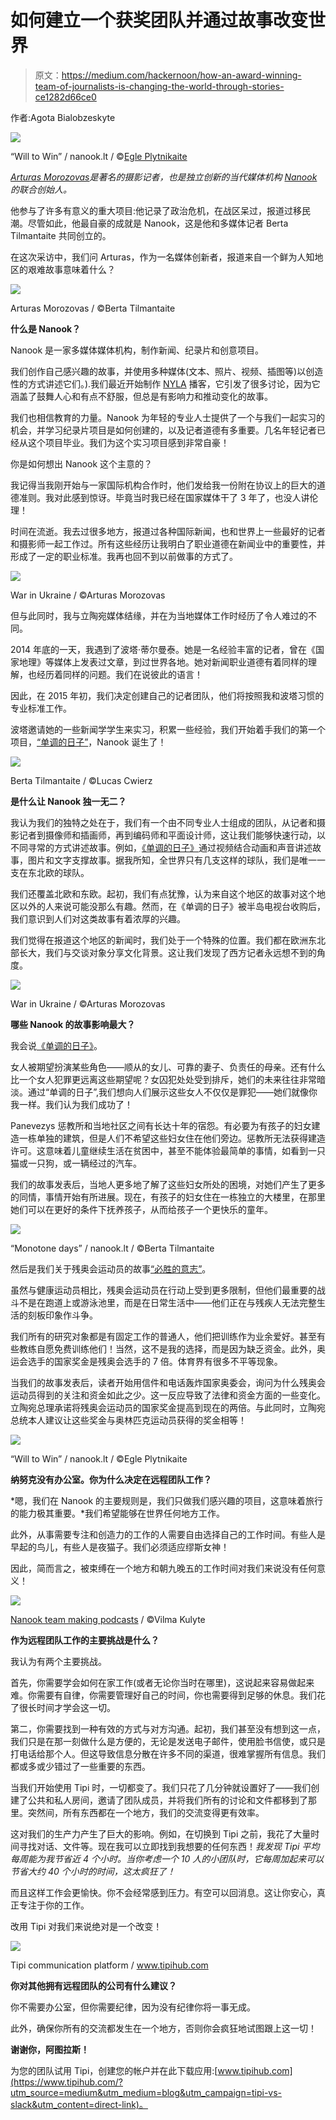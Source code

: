 # 如何建立一个获奖团队并通过故事改变世界

> 原文：<https://medium.com/hackernoon/how-an-award-winning-team-of-journalists-is-changing-the-world-through-stories-ce1282d66ce0>

作者:Agota Bialobzeskyte

![](img/4d1d1387974345fa67a97f348e24dcc8.png)

“Will to Win” / nanook.lt / ©[Egle Plytnikaite](http://egle.plytnikaite.com)

[*Arturas Morozovas*](http://www.artmor.lt)*是著名的摄影记者，也是独立创新的当代媒体机构* [*Nanook*](https://nanook.lt/en/home/) *的联合创始人。*

他参与了许多有意义的重大项目:他记录了政治危机，在战区呆过，报道过移民潮。尽管如此，他最自豪的成就是 Nanook，这是他和多媒体记者 Berta Tilmantaite 共同创立的。

在这次采访中，我们问 Arturas，作为一名媒体创新者，报道来自一个鲜为人知地区的艰难故事意味着什么？

![](img/5d760fa65bd7367f7f02819350a0ea73.png)

Arturas Morozovas / ©Berta Tilmantaite

**什么是 Nanook？**

Nanook 是一家多媒体媒体机构，制作新闻、纪录片和创意项目。

我们创作自己感兴趣的故事，并使用多种媒体(文本、照片、视频、插图等)以创造性的方式讲述它们。).我们最近开始制作 [NYLA](http://www.nyla.lt) 播客，它引发了很多讨论，因为它涵盖了鼓舞人心和有点不舒服，但总是有影响力和推动变化的故事。

我们也相信教育的力量。Nanook 为年轻的专业人士提供了一个与我们一起实习的机会，并学习纪录片项目是如何创建的，以及记者道德有多重要。几名年轻记者已经从这个项目毕业。我们为这个实习项目感到非常自豪！

你是如何想出 Nanook 这个主意的？

我记得当我刚开始与一家国际机构合作时，他们发给我一份附在协议上的巨大的道德准则。我对此感到惊讶。毕竟当时我已经在国家媒体干了 3 年了，也没人讲伦理！

时间在流逝。我去过很多地方，报道过各种国际新闻，也和世界上一些最好的记者和摄影师一起工作过。所有这些经历让我明白了职业道德在新闻业中的重要性，并形成了一定的职业标准。我再也回不到以前做事的方式了。

![](img/cc8184a941e2e43f6b1e5b19b07e8de6.png)

War in Ukraine / ©Arturas Morozovas

但与此同时，我与立陶宛媒体结缘，并在为当地媒体工作时经历了令人难过的不同。

2014 年底的一天，我遇到了波塔·蒂尔曼泰。她是一名经验丰富的记者，曾在《国家地理》等媒体上发表过文章，到过世界各地。她对新闻职业道德有着同样的理解，也经历着同样的问题。我们在说彼此的语言！

因此，在 2015 年初，我们决定创建自己的记者团队，他们将按照我和波塔习惯的专业标准工作。

波塔邀请她的一些新闻学学生来实习，积累一些经验，我们开始着手我们的第一个项目，[“单调的日子”](https://nanook.lt/en/monotone-days/)，Nanook 诞生了！

![](img/e83f621dee7e0a1eb25d5b1f1bb9550e.png)

Berta Tilmantaite / ©Lucas Cwierz

**是什么让 Nanook 独一无二？**

我认为我们的独特之处在于，我们有一个由不同专业人士组成的团队，从记者和摄影记者到摄像师和插画师，再到编码师和平面设计师，这让我们能够快速行动，以不同寻常的方式讲述故事。例如，[《单调的日子》](https://nanook.lt/en/monotone-days/)通过视频结合动画和声音讲述故事，图片和文字支撑故事。据我所知，全世界只有几支这样的球队，我们是唯一一支在东北欧的球队。

我们还覆盖北欧和东欧。起初，我们有点犹豫，认为来自这个地区的故事对这个地区以外的人来说可能没那么有趣。然而，在《单调的日子》被半岛电视台收购后，我们意识到人们对这类故事有着浓厚的兴趣。

我们觉得在报道这个地区的新闻时，我们处于一个特殊的位置。我们都在欧洲东北部长大，我们与交谈对象分享文化背景。这让我们发现了西方记者永远想不到的角度。

![](img/04b24b053ad164dbeaaed5485acda755.png)

War in Ukraine / ©Arturas Morozovas

**哪些 Nanook 的故事影响最大？**

我会说[《单调的日子》](https://nanook.lt/en/monotone-days/)。

女人被期望扮演某些角色——顺从的女儿、可靠的妻子、负责任的母亲。还有什么比一个女人犯罪更远离这些期望呢？女囚犯处处受到排斥，她们的未来往往非常暗淡。通过“单调的日子”,我们想向人们展示这些女人不仅仅是罪犯——她们就像你我一样。我们认为我们成功了！

Panevezys 惩教所和当地社区之间有长达十年的宿怨。有必要为有孩子的妇女建造一栋单独的建筑，但是人们不希望这些妇女住在他们旁边。惩教所无法获得建造许可。这意味着儿童继续生活在贫困中，甚至不能体验最简单的事情，如看到一只猫或一只狗，或一辆经过的汽车。

我们的故事发表后，当地人更多地了解了这些妇女所处的困境，对她们产生了更多的同情，事情开始有所进展。现在，有孩子的妇女住在一栋独立的大楼里，在那里她们可以在更好的条件下抚养孩子，从而给孩子一个更快乐的童年。

![](img/e9ae7c03197e3c425d5c37471fd527ab.png)

“Monotone days” / nanook.lt / ©Berta Tilmantaite

然后是我们关于残奥会运动员的故事[“必胜的意志”](https://nanook.lt/en/will-to-win/)。

虽然与健康运动员相比，残奥会运动员在行动上受到更多限制，但他们最重要的战斗不是在跑道上或游泳池里，而是在日常生活中——他们正在与残疾人无法完整生活的刻板印象作斗争。

我们所有的研究对象都是有固定工作的普通人，他们把训练作为业余爱好。甚至有些教练自愿免费训练他们！当然，这不是我的选择，而是因为缺乏资金。此外，奥运会选手的国家奖金是残奥会选手的 7 倍。体育界有很多不平等现象。

当我们的故事发表后，读者开始用信件和电话轰炸国家奥委会，询问为什么残奥会运动员得到的关注和资金如此之少。这一反应导致了法律和资金方面的一些变化。立陶宛总理承诺将残奥会运动员的国家奖金提高到现在的两倍。与此同时，立陶宛总统本人建议让这些奖金与奥林匹克运动员获得的奖金相等！

![](img/4d1d1387974345fa67a97f348e24dcc8.png)

“Will to Win” / nanook.lt / ©Egle Plytnikaite

**纳努克没有办公室。你为什么决定在远程团队工作？**

*嗯，我们在 Nanook 的主要规则是，我们只做我们感兴趣的项目，这意味着旅行的能力极其重要。*我们希望能够在世界任何地方工作。

此外，从事需要专注和创造力的工作的人需要自由选择自己的工作时间。有些人是早起的鸟儿，有些人是夜猫子。我们必须适应缪斯女神！

因此，简而言之，被束缚在一个地方和朝九晚五的工作时间对我们来说没有任何意义！

![](img/dcd029863e46a61856d7327fb8c543f8.png)

[Nanook team making podcasts](https://nanook.lt/en/podcast/) / ©Vilma Kulyte

**作为远程团队工作的主要挑战是什么？**

我认为有两个主要挑战。

首先，你需要学会如何在家工作(或者无论你当时在哪里)，这说起来容易做起来难。你需要有自律，你需要管理好自己的时间，你也需要得到足够的休息。我们花了很长时间才学会这一切。

第二，你需要找到一种有效的方式与对方沟通。起初，我们甚至没有想到这一点，我们只是在那一刻做什么是方便的，无论是发送电子邮件，使用脸书信使，或只是打电话给那个人。但这导致信息分散在许多不同的渠道，很难掌握所有信息。我们都或多或少错过了一些重要的东西。

当我们开始使用 Tipi 时，一切都变了。我们只花了几分钟就设置好了——我们创建了公共和私人房间，邀请了团队成员，并将我们所有的讨论和文件都移到了那里。突然间，所有东西都在一个地方，我们的交流变得更有效率。

这对我们的生产力产生了巨大的影响。例如，在切换到 Tipi 之前，我花了大量时间寻找对话、文件等。现在我可以立即找到我想要的任何东西！*我发现 Tipi 平均每周能为我节省近 4 个小时。当你考虑一个 10 人的小团队时，它每周加起来可以节省大约 40 个小时的时间，这太疯狂了！*

而且这样工作会更愉快。你不会经常感到压力。有空可以回消息。这让你安心，真正专注于你的工作。

改用 Tipi 对我们来说绝对是一个改变！

![](img/a9db799c00fa04162b3c6ff6ca621e7c.png)

Tipi communication platform / www.tipihub.com

**你对其他拥有远程团队的公司有什么建议？**

你不需要办公室，但你需要纪律，因为没有纪律你将一事无成。

此外，确保你所有的交流都发生在一个地方，否则你会疯狂地试图跟上这一切！

**谢谢你，阿图拉斯！**

为您的团队试用 Tipi，创建您的帐户并在此下载应用:[www.tipihub.com](https://www.tipihub.com/?utm_source=medium&utm_medium=blog&utm_campaign=tipi-vs-slack&utm_content=direct-link)。
